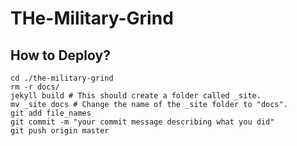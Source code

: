 # THe-Military-Grind

## How to Deploy?

```
cd ./the-military-grind
rm -r docs/
jekyll build # This should create a folder called _site.
mv _site docs # Change the name of the _site folder to "docs".
git add file_names
git commit -m "your commit message describing what you did"
git push origin master
```
